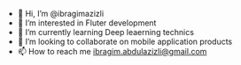 - 👋 Hi, I’m @ibragimazizli
- 👀 I’m interested in Fluter development
- 🌱 I’m currently learning Deep leaerning technics
- 💞️ I’m looking to collaborate on mobile application products
- 📫 How to reach me ibragim.abdulazizli@gmail.com

<!---
ibragimazizli/ibragimazizli is a ✨ special ✨ repository because its `README.md` (this file) appears on your GitHub profile.
You can click the Preview link to take a look at your changes.
--->
